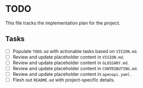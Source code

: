 # TODO

This file tracks the implementation plan for the project.

## Tasks

- [ ] Populate `TODO.md` with actionable tasks based on `VISION.md`.
- [ ] Review and update placeholder content in `VISION.md`.
- [ ] Review and update placeholder content in `GLOSSARY.md`.
- [ ] Review and update placeholder content in `CONTRIBUTING.md`.
- [ ] Review and update placeholder content in `openapi.yaml`.
- [ ] Flesh out `README.md` with project-specific details.
